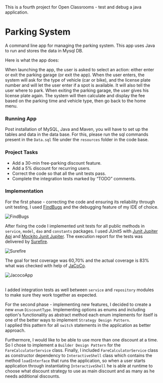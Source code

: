 This is a fourth project for Open Classrooms - test and debug a java application.

# Parking System
A command line app for managing the parking system. 
This app uses Java to run and stores the data in Mysql DB.

Here is what the app does:

When launching the app, the user is asked to select an action: 
either enter or exit the parking garage (or exit the app).
When the user enters, the system will ask for the type of 
vehicle (car or bike), and the license plate number and will
 let the user enter if a spot is available.
  It will also tell the user where to park.
When exiting the parking garage, the user gives his license plate again.
 The system will then calculate and display the fee based on the parking
  time and vehicle type, then go back to the home menu.

### Running App

Post installation of MySQL, Java and Maven, you will have to set up the 
tables and data in the data base.
For this, please run the sql commands present in the `Data.sql` file 
under the `resources` folder in the code base.

### Project Tasks

* Add a 30-min free-parking discount feature.
* Add a 5% discount for recurring users.
* Correct the code so that all the unit tests pass.
* Complete the integration tests marked by “TODO” comments.

### Implementation

For the first phase - correcting the code and ensuring its reliability through unit testing, I used [FindBugs](https://mvnrepository.com/artifact/org.codehaus.mojo/findbugs-maven-plugin) and the debugging feature of my IDE of choice.

![FindBugs](https://user-images.githubusercontent.com/39421427/95667895-e02ba280-0b74-11eb-9471-358f9a749ec1.jpg)

After fixing the code I implemented unit tests for all public methods in `service`, `model`,
 `dao` and `constants` packages. I used JUnit5 with [Junit Jupiter Api](https://mvnrepository.com/artifact/org.junit.jupiter/junit-jupiter-api)
 and [Mockito Junit Jupiter](https://mvnrepository.com/artifact/org.mockito/mockito-junit-jupiter).
 The execution report for the tests was delivered by [Surefire](https://mvnrepository.com/artifact/org.apache.maven.plugins/maven-surefire-plugin).
 
 ![Surefire](https://user-images.githubusercontent.com/39421427/95667862-92169f00-0b74-11eb-9d0a-323358048c76.jpg)
 
 The goal for test coverage was 60,70% and the actual coverage is 83% what was checked with help of
 [JaCoCo](https://mvnrepository.com/artifact/org.jacoco/jacoco-maven-plugin).
 
 ![JacocoApp](https://user-images.githubusercontent.com/39421427/95667877-b1adc780-0b74-11eb-9c23-6ee24a590cf0.jpg)
 
 <br>I added integration tests as well between `service` and `repository` modules to make sure they work together as expected.
 
 For the second phase - implementing new features, I decided to create a new `enum` `DiscountType`. Implementing options 
 as enums and including option's functionality as abstract method each enum implements for itself is one of the better ways
 to implement `Strategy Design Pattern`.
 <br>I applied this pattern for all `switch` statements in the application as better approach.
 
 Furthermore, I would like to be able to use more than one discount at a time. So I chose to implement a `Builder Design Pattern`
  for the `FareCalculatorService` class. Finally, I included `FareCalculatorService` class as constructor dependency to 
  `InteractiveShell` class which contains the method `loadInterface` that runs the application, so when a user starts 
  application through instantiating `InteractiveShell` he is able at runtime to choose what discount strategy to use as main discount
  and as many as he needs additional discounts.
